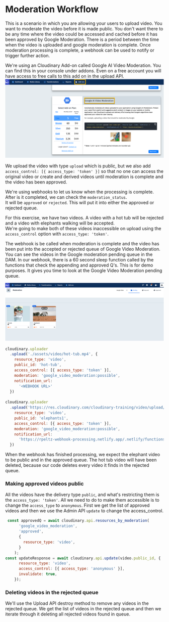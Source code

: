 # Moderation Workflow

This is a scenario in which you are allowing your users to upload video.  You want to moderate the video 
before it is made public. You don't want there to be any time where the video could be accessed and cached before it has been approved by Google Moderation.  There is a period between the time when the video is uploaded and google moderation is complete.  Once moderation processing is complete, a webhook can be used to notify or trigger further action.

We're using an Cloudinary Add-on called Google AI Video Moderation.  You can find this in your console under addons. Even on a free account you will have access to free calls to this add on in the upload API. 
![Google AI Video Addon](./assets/google-ai-video-addon.png) 

We upload the video with type `upload` which is public, but we also add `access_control: [{ access_type: 'token' }]` so that no one can access the original video or create and derived videos until moderation is complete and the video has been approved. 

We're using webhooks to let us know when the processing is complete.  After is it completed, we can check the `moderation_status`.   
It will be `approved` or `rejected`.  This will put it into either the approved or rejected queue.  

For this exercise, we have two videos.  A video with a hot tub will be rejected and a video with elephants walking will be accepted.  
We're going to make both of these videos inaccessible on upload using the `access_control` option with `access_type: 'token'`.  

The webhook is be called when moderation is complete and the video has been put into the accepted or rejected queue of Google Video Moderation.  You can see the videos in the Google moderation pending queue in the DAM.  In our webhook,
there is a 60 second sleep function called by the functions that check the appending and approved Q's. This is for demo purposes. It gives you time to look at the Google Video Moderation pending queue.

![Google Video Moderation Queue](./assets/moderation_pending.png)

```JavaScript
cloudinary.uploader
  .upload('./assets/video/hot-tub.mp4', {
    resource_type: 'video',
    public_id: 'hot-tub',
    access_control: [{ access_type: 'token' }],
    moderation: 'google_video_moderation:possible',
    notification_url:
      '<WEBHOOK URL>'
  })

cloudinary.uploader
  .upload('https://res.cloudinary.com/cloudinary-training/video/upload/v1588613988/elephants.mp4', {
    resource_type: 'video',
    public_id: 'elephants1',
    access_control: [{ access_type: 'token' }],
    moderation: 'google_video_moderation:possible',
    notification_url:
      'https://rpeltz-webhook-processing.netlify.app/.netlify/functions/webhook_clear_google_moderation_approved_queue'
  })
```
When the webhook has finished processing, we expect the elephant video to be public and in the approved queue.  The hot tub video will have been deleted, because our code deletes every video it finds in the rejected queue. 

### Making approved videos public

All the videos have the delivery type `public`, and what's restricting them is the `access_type: 'token'`.  All we need to do to make them accessible is to change the `access_type` to `anonymous`.  First we get the list of approved videos and then we use the Admin API `update` to change the access_control.

```JavaScript
 const approvedQ = await cloudinary.api.resources_by_moderation(
      'google_video_moderation',
      'approved',
      {
        resource_type: 'video',
      }
    );
const updateResponse = await cloudinary.api.update(video.public_id, {
      resource_type: 'video',
      access_control: [{ access_type: 'anonymous' }],
      invalidate: true,
    });
```

### Deleting videos in the rejected queue

We'll use the Upload API destroy method to remove any videos in the rejected queue. We get the list of videos in the rejected queue and then we iterate through it deleting all rejected videos found in queue.

